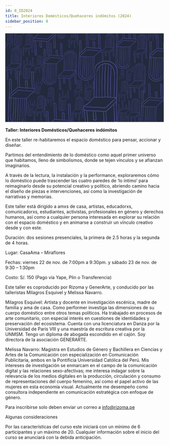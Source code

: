 ```yaml
---
id: 8_ID2024
title: Interiores Domésticos/Quehaceres indómitos (2024)
sidebar_position: 8
---
```


![Texto alternativo](imgs/8_INTD_2024.jpeg)
  
**Taller: Interiores Domésticos/Quehaceres indómitos**

En este taller re-habitaremos el espacio doméstico para pensar, accionar y diseñar.

Partimos del entendimiento de lo doméstico como aquel primer universo que habitamos, lleno de simbolismos, donde se tejen vínculos y se afianzan imaginarios.

A través de la lectura, la instalación y la performance, exploraremos cómo lo doméstico puede trascender las cuatro paredes de ‘lo íntimo’ para reimaginarlo desde su potencial creativo y político, abriendo camino hacia el diseño de piezas e intervenciones, así como la investigación de narrativas y memorias.

Este taller está dirigido a amxs de casa, artistas, educadorxs, comunicadorxs, estudiantes, activistas, profesionales en género y derechos humanos, así como a cualquier persona interesada en explorar su relación con el espacio doméstico y en animarse a construir un vínculo creativo desde y con este.

Duración: dos sesiones presenciales, la primera de 2.5 horas y la segunda de 4 horas.

Lugar: CasaAma – Miraflores

Fechas: viernes 22 de nov. de 7:00pm  a 9:30pm. y sábado 23 de nov. de 9:30 – 1:30pm

Costo: S/. 150 (Pago vía Yape, Plin o Transferencia)

Este taller es coproducido por Rizoma y GenerArte, y conducido por las talleristas Milagros Esquivel y Melissa Navarro.

Milagros Esquivel: Artista y docente en investigación escénica, madre de familia y ama de casa. Como performer investiga las dimensiones de su cuerpo doméstico entre otros temas políticos. Ha trabajado en procesos de arte comunitario, con especial interés en cuestiones de identidades y preservación del ecosistema. Cuenta con una licenciatura en Danza por la Universidad de Paris VIII y una maestría de escritura creativa por la UNMSM. Tengo un diploma de abogada escondido en el cajón. Soy directora de la asociación GENERARTE.

Melissa Navarro: Magistra en Estudios de Género y Bachillera en Ciencias y Artes de la Comunicación con especialización en Comunicación Publicitaria, ambos en la Pontificia Universidad Católica del Perú. Mis intereses de investigación se enmarcam en el campo de la comunicación digital y las relaciones sexo-afectivas; me interesa indagar sobre la relevancia de los medios digitales en la producción, circulación y consumo de representaciones del cuerpo femenino, así como el papel activo de las mujeres en esta economía visual. Actualmente me desempeño como consultora independiente en comunicación estratégica con enfoque de género.

Para inscribirse solo deben enviar un correo a info@rizoma.pe

Algunas consideraciones

Por las características del curso este iniciará con un mínimo de 6 participantes y un máximo de 20\. Cualquier información sobre el inicio del curso se anunciará con la debida anticipación.
